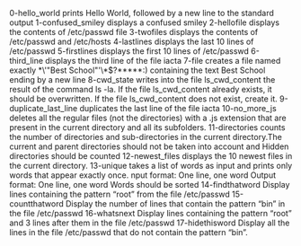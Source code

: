 0-hello_world prints Hello World, followed by a new line to the standard output
1-confused_smiley displays a confused smiley
2-hellofile displays the contents of /etc/passwd file
3-twofiles displays the contents of /etc/passwd and /etc/hosts
4-lastlines displays the last 10 lines of /etc/passwd
5-firstlines displays the first 10 lines of /etc/passwd
6-third_line displays the third line of the file iacta
7-file creates a file named exactly \*\\'"Best School"\'\\*$\?\*\*\*\*\*:) containing the text Best School ending by a new line
8-cwd_state writes into the file ls_cwd_content the result of the command ls -la. If the file ls_cwd_content already exists, it should be overwritten. If the file ls_cwd_content does not exist, create it.
9-duplicate_last_line duplicates the last line of the file iacta
10-no_more_js  deletes all the regular files (not the directories) with a .js extension that are present in the current directory and all its subfolders.
11-directories counts the number of directories and sub-directories in the current directory.The current and parent directories should not be taken into account and Hidden directories should be counted
12-newest_files displays the 10 newest files in the current directory.
13-unique takes a list of words as input and prints only words that appear exactly once. nput format: One line, one word Output format: One line, one word Words should be sorted
14-findthatword Display lines containing the pattern “root” from the file /etc/passwd
15-countthatword Display the number of lines that contain the pattern “bin” in the file /etc/passwd
16-whatsnext Display lines containing the pattern “root” and 3 lines after them in the file /etc/passwd
17-hidethisword Display all the lines in the file /etc/passwd that do not contain the pattern “bin”.

